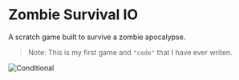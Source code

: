 # Zombie Survival IO

A scratch game built to survive a zombie apocalypse.

> Note: This is my first game and `"code"` that I have ever writen.



![Conditional](https://www.google.com/url?sa=i&source=images&cd=&cad=rja&uact=8&ved=2ahUKEwjX38TYsIriAhVNnJ4KHUtfBz4QjRx6BAgBEAU&url=https%3A%2F%2Fcs.harvard.edu%2Fmalan%2Fscratch%2Fconditions.php&psig=AOvVaw3H-jGzk8tceaMmCLk0L4N4&ust=1557351528910918)
